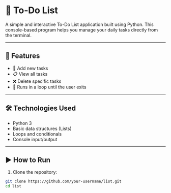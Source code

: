 # 📝 To-Do List

A simple and interactive To-Do List application built using Python. This console-based program helps you manage your daily tasks directly from the terminal.

---

## 🚀 Features

- 📌 Add new tasks
- 📋 View all tasks
- ❌ Delete specific tasks
- 🔁 Runs in a loop until the user exits

---

## 🛠️ Technologies Used

- Python 3
- Basic data structures (Lists)
- Loops and conditionals
- Console input/output

---

## ▶️ How to Run

1. Clone the repository:

```bash
git clone https://github.com/your-username/list.git
cd list
